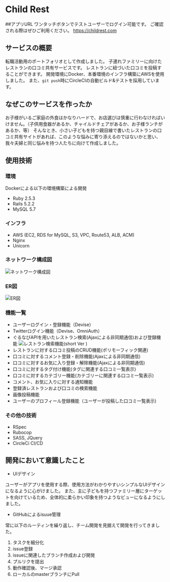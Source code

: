 # Child Rest

##アプリURL
ワンタッチボタンでテストユーザーでログイン可能です。
ご確認される際はぜひご利用ください。
https://childrest.com

## サービスの概要
転職活動用のポートフォリオとして作成しました。
子連れファミリーに向けたレストランの口コミ共有サービスです。
レストランに紐づいた口コミを投稿することができます。
開発環境にDocker、本番環境のインフラ構築にAWSを使用しました。
また、```git push```時にCircleCIの自動ビルド&テストを採用しています。

## なぜこのサービスを作ったか
お子様がいるご家庭の外食はかなりハードで、お店選びは慎重に行わなければいけません。（子供用食器があるか、チャイルドチェアがあるか、お子様ランチがあるか、等）
そんなとき、小さい子どもを持つ親目線で書いたレストランの口コミ共有サイトがあれば、このような悩みに寄り添えるのではないかと思い、我々夫婦と同じ悩みを持つ人たちに向けて作成しました。

## 使用技術

### 環境
Dockerによる以下の環境構築による開発
- Ruby 2.5.3
- Rails 5.2.2
- MySQL 5.7

### インフラ
- AWS (EC2, RDS for MySQL, S3, VPC, Route53, ALB, ACM)
- Nginx
- Unicorn

### ネットワーク構成図
![ネットワーク構成図](https://user-images.githubusercontent.com/56621211/85896344-43e2c780-b833-11ea-8c46-ce28bc1158e2.png)

### ER図
![ER図](https://user-images.githubusercontent.com/56621211/85896325-3c232300-b833-11ea-9ad5-e2e9f96a3288.png)

### 機能一覧
- ユーザーログイン・登録機能（Devise）
- Twitterログイン機能（Devise、OmniAuth）
- ぐるなびAPIを用いたレストラン検索(Ajaxによる非同期通信)および登録機能
![レストラン検索機能(short Ver )](https://user-images.githubusercontent.com/56621211/85923406-aab0c100-b8c5-11ea-9140-1e4ff18f03d5.gif)
- レストランに対する口コミ投稿のCRUD機能(ポリモーフィック関連)
- 口コミに対するコメント登録・削除機能(Ajaxによる非同期通信)
- 口コミに対するお気に入り登録・解除機能(Ajaxによる非同期通信)
- 口コミに対するタグ付け機能(タグに関連する口コミ一覧表示)
- 口コミに対するカテゴリー機能(カテゴリーに関連する口コミ一覧表示)
- コメント、お気に入りに対する通知機能
- 登録済レストランおよび口コミの検索機能
- 画像投稿機能
- ユーザーのプロフィール登録機能（ユーザーが投稿した口コミ一覧表示)

### その他の技術
- RSpec
- Rubocop
- SASS, JQuery
- CircleCi CI/CD

## 開発において意識したこと

- UIデザイン

ユーザーがアプリを使用する際、使用方法がわかりやすいシンプルなUIデザインになるように心がけました。
また、主に子どもを持つファミリー層にターゲットを向けているため、全体的に柔らかい印象を持つようなビューになるようにしました。

- GitHubによるisuue管理

常に以下のルーティンを繰り返し、チーム開発を見据えて開発を行ってきました。
1. タスクを細分化
2. issue登録
3. issueに関連したブランチ作成および開発
4. プルリクを提出
5. 動作確認後、マージ承認
6. ローカルのmasterブランチにPull
